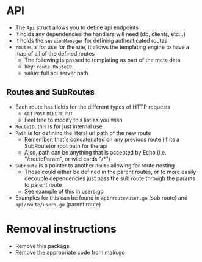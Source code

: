 # API
- The `Api` struct allows you to define api endpoints
- It holds any dependencies the handlers will need (db, clients, etc...)
- It holds the `sessionManager` for defining authenticated routes
- `routes` is for use for the site, it allows the templating engine to have a map of all of the defined routes
  - The following is passed to templating as part of the meta data
  - key: `route.RouteID`
  - value: full api server path

## Routes and SubRoutes
- Each route has fields for the different types of HTTP requests
  - `GET` `POST` `DELETE` `PUT`
  - Feel free to modify this list as you wish
- `RouteID`, this is for just internal use  
- `Path` is for defining the literal url path of the new route
  - Remember, that's concatenated on any previous route (if its a SubRoute)or root path for the api
  - Also, path can be anything that is accepted by Echo (i.e. "/:routeParam", or wild cards "/*")
- `Subroute` is a pointer to another `Route` allowing for route nesting
  - These could either be defined in the parent routes, or to more easily decouple dependencies just pass the sub route through the params to parent route
  - See example of this in users.go
- Examples for this can be found in `api/route/user.go` (sub route) and `api/route/users.go` (parent route)

# Removal instructions
- Remove this package
- Remove the appropriate code from main.go
